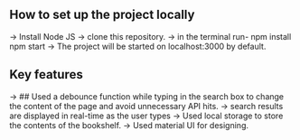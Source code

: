 ## How to set up the project locally

-> Install Node JS
-> clone this repository.
-> in the terminal run-
    npm install
    npm start
-> The project will be started on localhost:3000 by default.

## Key features
-> ## Used a debounce function while typing in the search box to change the content of the page and avoid unnecessary API hits.
-> search results are displayed in real-time as the user types
-> Used local storage to store the contents of the bookshelf.
-> Used material UI for designing.

